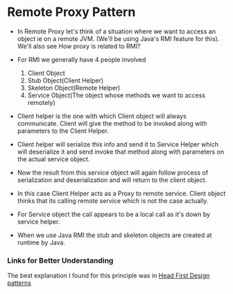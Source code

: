 # Remote Proxy Pattern

- In Remote Proxy let's think of a situation where we want to access an object ie on a remote JVM. (We'll be using Java's RMI feature for this). We'll also see How proxy is related to RMI?

- For RMI we generally have 4 people involved
    1. Client Object
    2. Stub Object(Client Helper)
    3. Skeleton Object(Remote Helper)
    4. Service Object(The object whose methods we want to access remotely)
    
- Client helper is the one with which Client object will always communicate. Client will give the method to be invoked along with parameters to the Client Helper.

- Client helper will serialize this info and send it to Service Helper which will deserialize it and send invoke that method along with parameters on the actual service object.

- Now the result from this service object will again follow process of serialization and deserialization and will return to the client object.

- In this case Client Helper acts as a Proxy to remote service. Client object thinks that its calling remote service which is not the case actually.

- For Service object the call appears to be a local call as it's down by service helper. 

- When we use Java RMI the stub and skeleton objects are created at runtime by Java.

### Links for Better Understanding

The best explanation I found for this principle was in [Head First Design patterns](http://shop.oreilly.com/product/9780596007126.do)